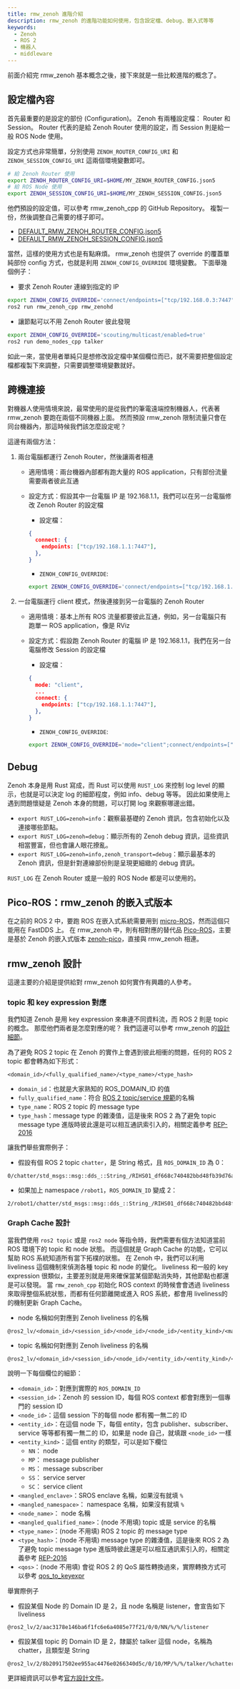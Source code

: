 ```yaml
---
title: rmw_zenoh 進階介紹
description: rmw_zenoh 的進階功能如何使用，包含設定檔、debug、嵌入式等等
keywords:
  - Zenoh
  - ROS 2
  - 機器人
  - middleware
---
```


前面介紹完 rmw_zenoh 基本概念之後，接下來就是一些比較進階的概念了。

## 設定檔內容

首先最重要的是設定的部份 (Configuration)。
Zenoh 有兩種設定檔： Router 和 Session。
Router 代表的是給 Zenoh Router 使用的設定，而 Session 則是給一般 ROS Node 使用。

設定方式也非常簡單，分別使用 `ZENOH_ROUTER_CONFIG_URI` 和 `ZENOH_SESSION_CONFIG_URI` 這兩個環境變數即可。

```bash
# 給 Zenoh Router 使用
export ZENOH_ROUTER_CONFIG_URI=$HOME/MY_ZENOH_ROUTER_CONFIG.json5
# 給 ROS Node 使用
export ZENOH_SESSION_CONFIG_URI=$HOME/MY_ZENOH_SESSION_CONFIG.json5
```

他們預設的設定值，可以參考 rmw_zenoh_cpp 的 GitHub Repository。
複製一份，然後調整自己需要的樣子即可。

* [DEFAULT_RMW_ZENOH_ROUTER_CONFIG.json5](https://github.com/ros2/rmw_zenoh/blob/rolling/rmw_zenoh_cpp/config/DEFAULT_RMW_ZENOH_ROUTER_CONFIG.json5)
* [DEFAULT_RMW_ZENOH_SESSION_CONFIG.json5](https://github.com/ros2/rmw_zenoh/blob/rolling/rmw_zenoh_cpp/config/DEFAULT_RMW_ZENOH_SESSION_CONFIG.json5)

當然，這樣的使用方式也是有點麻煩。
rmw_zenoh 也提供了 override 的覆蓋單純部份 config 方式，也就是利用 `ZENOH_CONFIG_OVERRIDE` 環境變數。
下面舉幾個例子：

* 要求 Zenoh Router 連線到指定的 IP

```bash
export ZENOH_CONFIG_OVERRIDE='connect/endpoints=["tcp/192.168.0.3:7447", "tcp/192.168.0.4:7447"]'
ros2 run rmw_zenoh_cpp rmw_zenohd
```

* 讓節點可以不用 Zenoh Router 彼此發現

```bash
export ZENOH_CONFIG_OVERRIDE='scouting/multicast/enabled=true'
ros2 run demo_nodes_cpp talker
```

如此一來，當使用者單純只是想修改設定檔中某個欄位而已，就不需要把整個設定檔都複製下來調整，只需要調整環境變數就好。

## 跨機連接

對機器人使用情境來說，最常使用的是從我們的筆電遠端控制機器人，代表著 rmw_zenoh 要跑在兩個不同機器上面。
然而預設 rmw_zenoh 限制流量只會在同台機器內，那這時候我們該怎麼設定呢？

這邊有兩個方法：

1. 兩台電腦都運行 Zenoh Router，然後讓兩者相連
    * 適用情境：兩台機器內部都有跑大量的 ROS application，只有部份流量需要兩者彼此互通
    * 設定方式：假設其中一台電腦 IP 是 192.168.1.1，我們可以在另一台電腦修改 Zenoh Router 的設定檔
        * 設定檔：

        ```json
        {
          connect: {
            endpoints: ["tcp/192.168.1.1:7447"],
          },
        }
        ```

        * `ZENOH_CONFIG_OVERRIDE`:

        ```bash
        export ZENOH_CONFIG_OVERRIDE='connect/endpoints=["tcp/192.168.1.1:7447"]'
        ```

2. 一台電腦運行 client 模式，然後連接到另一台電腦的 Zenoh Router
    * 適用情境：基本上所有 ROS 流量都要彼此互通，例如，另一台電腦只有跑單一 ROS application，像是 RViz
    * 設定方式：假設跑 Zenoh Router 的電腦 IP 是 192.168.1.1，我們在另一台電腦修改 Session 的設定檔
        * 設定檔：

        ```json
        {
          mode: "client",
          ...
          connect: {
            endpoints: ["tcp/192.168.1.1:7447"],
          },
        }
        ```

        * `ZENOH_CONFIG_OVERRIDE`:

        ```bash
        export ZENOH_CONFIG_OVERRIDE='mode="client";connect/endpoints=["tcp/192.168.1.1:7447"]'
        ```

## Debug

Zenoh 本身是用 Rust 寫成，而 Rust 可以使用 `RUST_LOG` 來控制 log level 的顯示，也就是可以決定 log 的細節程度，例如 info、debug 等等。
因此如果使用上遇到問題懷疑是 Zenoh 本身的問題，可以打開 log 來觀察哪邊出錯。

* `export RUST_LOG=zenoh=info`：觀察最基礎的 Zenoh 資訊，包含初始化以及連接哪些節點。
* `export RUST_LOG=zenoh=debug`：顯示所有的 Zenoh debug 資訊，這些資訊相當豐富，但也會讓人眼花撩亂。
* `export RUST_LOG=zenoh=info,zenoh_transport=debug`：顯示最基本的 Zenoh 資訊，但是針對連線部份則是呈現更細緻的 debug 資訊。

`RUST_LOG` 在 Zenoh Router 或是一般的 ROS Node 都是可以使用的。

## Pico-ROS：rmw_zenoh 的嵌入式版本

在之前的 ROS 2 中，要跑 ROS 在嵌入式系統需要用到 [micro-ROS](https://micro.ros.org/)，然而這個只能用在 FastDDS 上。
在 rmw_zenoh 中，則有相對應的替代品 [Pico-ROS](https://github.com/Pico-ROS/Pico-ROS-software)，主要是基於 Zenoh 的嵌入式版本 [zenoh-pico](https://github.com/eclipse-zenoh/zenoh-pico)，直接與 rmw_zenoh 相連。

## rmw_zenoh 設計

這邊主要的介紹是提供給對 rmw_zenoh 如何實作有興趣的人參考。

### topic 和 key expression 對應

我們知道 Zenoh 是用 key expression 來串連不同資料流，而 ROS 2 則是 topic 的概念。
那麼他們兩者是怎麼對應的呢？
我們這邊可以參考 rmw_zenoh 的[設計細節](https://github.com/ros2/rmw_zenoh/blob/rolling/docs/design.md#topic-and-service-name-mapping-to-zenoh-key-expressions)。

為了避免 ROS 2 topic 在 Zenoh 的實作上會遇到彼此相衝的問題，任何的 ROS 2 topic 都會轉為如下形式：

`<domain_id>/<fully_qualified_name>/<type_name>/<type_hash>`

* `domain_id`：也就是大家熟知的 ROS_DOMAIN_ID 的值
* `fully_qualified_name`：符合 [ROS 2 topic/service 規範](https://design.ros2.org/articles/topic_and_service_names.html#fully-qualified-names)的名稱
* `type_name`：ROS 2 topic 的 message type
* `type_hash`：message type 的雜湊值，這是後來 ROS 2 為了避免 topic message type 進版時彼此還是可以相互通訊索引入的，相關定義參考 [REP-2016](https://github.com/ros-infrastructure/rep/pull/381/files)

讓我們舉些實際例子：

* 假設有個 ROS 2 topic `chatter`，是 String 格式，且 `ROS_DOMAIN_ID` 為 0：

```raw
0/chatter/std_msgs::msg::dds_::String_/RIHS01_df668c740482bbd48fb39d76a70dfd4bd59db1288021743503259e948f6b1a18
```

* 如果加上 namespace `/robot1`，`ROS_DOMAIN_ID` 變成 2：

```raw
2/robot1/chatter/std_msgs::msg::dds_::String_/RIHS01_df668c740482bbd48fb39d76a70dfd4bd59db1288021743503259e948f6b1a18
```

### Graph Cache 設計

當我們使用 `ros2 topic` 或是 `ros2 node` 等指令時，我們需要有個方法知道當前 ROS 環境下的 topic 和 node 狀態。
而這個就是 Graph Cache 的功能，它可以幫助 ROS 系統知道所有當下拓樸的狀態。
在 Zenoh 中，我們可以利用 liveliness 這個機制來偵測各種 topic 和 node 的變化。
liveliness 和一般的 key expression 很類似，主要差別就是用來確保當某個節點消失時，其他節點也都還是可以發現。
當 `rmw_zenoh_cpp` 初始化 ROS context 的時候會會透過 liveliness 來取得整個系統狀態，而都有任何節離開或進入 ROS 系統，都會用 liveliness的的機制更新 Graph Cache。

* node 名稱如何對應到 Zenoh liveliness 的名稱

```raw
@ros2_lv/<domain_id>/<session_id>/<node_id>/<node_id>/<entity_kind>/<mangled_enclave>/<mangled_namespace>/<node_name>
```

* topic 名稱如何對應到 Zenoh liveliness 的名稱

```raw
@ros2_lv/<domain_id>/<session_id>/<node_id>/<entity_id>/<entity_kind>/<mangled_enclave>/<mangled_namespace>/<node_name>/<mangled_qualified_name>/<type_name>/<type_hash>/<qos>
```

說明一下每個欄位的細節：

* `<domain_id>`：對應到實際的 `ROS_DOMAIN_ID`
* `<session_id>`：Zenoh 的 session ID，每個 ROS context 都會對應到一個專門的 session ID
* `<node_id>`：這個 session 下的每個 node 都有獨一無二的 ID
* `<entity_id>`：在這個 node 下，每個 entity，包含 publisher、subscriber、service 等等都有獨一無二的 ID，如果是 node 自己，就填跟 `<node_id>` 一樣
* `<entity_kind>`：這個 entity 的類型，可以是如下欄位
    * `NN`： node
    * `MP`： message publisher
    * `MS`： message subscriber
    * `SS`： service server
    * `SC`： service client
* `<mangled_enclave>`：SROS enclave 名稱，如果沒有就填 `%`
* `<mangled_namespace>`： namespace 名稱，如果沒有就填 `%`
* `<node_name>`： node 名稱
* `<mangled_qualified_name>`：(node 不用填) topic 或是 service 的名稱
* `<type_name>`：(node 不用填) ROS 2 topic 的 message type
* `<type_hash>`：(node 不用填) message type 的雜湊值，這是後來 ROS 2 為了避免 topic message type 進版時彼此還是可以相互通訊索引入的，相關定義參考 [REP-2016](https://github.com/ros-infrastructure/rep/pull/381/files)
* `<qos>`：(node 不用填) 會從 ROS 2 的 QoS 屬性轉換過來，實際轉換方式可以參考 [qos_to_keyexpr](https://github.com/ros2/rmw_zenoh/blob/cf09e854c9df17e0eb7e80ce4ab00e1b122a64e0/rmw_zenoh_cpp/src/detail/liveliness_utils.cpp#L239)

舉實際例子

* 假設某個 Node 的 Domain ID 是 2，且 node 名稱是 listener，會宣告如下 liveliness

```raw
@ros2_lv/2/aac3178e146ba6f1fc6e6a4085e77f21/0/0/NN/%/%/listener
```

* 假設某個 topic 的 Domain ID 是 2，隸屬於 talker 這個 node，名稱為 chatter，且類型是 String

```raw
@ros2_lv/2/8b20917502ee955ac4476e0266340d5c/0/10/MP/%/%/talker/%chatter/std_msgs::msg::dds_::String_/RIHS01_df668c740482bbd48fb39d76a70dfd4bd59db1288021743503259e948f6b1a18/::,7:,:,:,,
```

更詳細資訊可以參考[官方設計文件](https://github.com/ros2/rmw_zenoh/blob/rolling/docs/design.md#graph-cache)。
